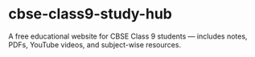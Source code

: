 # cbse-class9-study-hub
A free educational website for CBSE Class 9 students — includes notes, PDFs, YouTube videos, and subject-wise resources.
